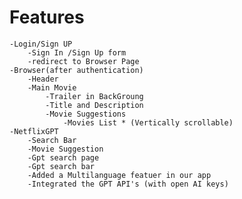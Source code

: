 # Features
    -Login/Sign UP
        -Sign In /Sign Up form
        -redirect to Browser Page
    -Browser(after authentication)
        -Header
        -Main Movie
            -Trailer in BackGroung
            -Title and Description
            -Movie Suggestions 
                -Movies List * (Vertically scrollable)
    -NetflixGPT
        -Search Bar
        -Movie Suggestion
        -Gpt search page 
        -Gpt search bar
        -Added a Multilanguage featuer in our app
        -Integrated the GPT API's (with open AI keys)